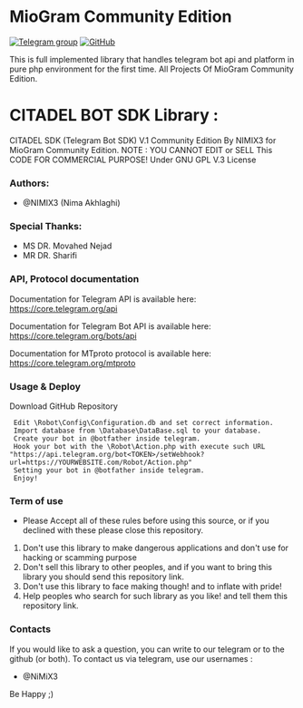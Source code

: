 # MioGram Community Edition
[![Telegram group](https://img.shields.io/badge/TELEGRAM-GROUP-green.svg)](https://t.me/joinchat/BjokYUiYV6gK9FCUNiB7lw)
[![GitHub](https://img.shields.io/github/license/mashape/apistatus.svg)](https://github.com/nimix3/MioGram/blob/master/LICENSE)

This is full implemented library that handles telegram bot api and platform in pure php environment for the first time.
All Projects Of MioGram Community Edition.



# CITADEL BOT SDK Library :

 CITADEL SDK (Telegram Bot SDK) V.1 Community Edition By NIMIX3 for MioGram Community Edition.
 NOTE : YOU CANNOT EDIT or SELL This CODE FOR COMMERCIAL PURPOSE!
 Under GNU GPL V.3 License



### Authors:

- @NIMIX3 (Nima Akhlaghi)




### Special Thanks:

- MS DR. Movahed Nejad
- MR DR. Sharifi




### API, Protocol documentation

Documentation for Telegram API is available here: https://core.telegram.org/api

Documentation for Telegram Bot API is available here: https://core.telegram.org/bots/api

Documentation for MTproto protocol is available here: https://core.telegram.org/mtproto




### Usage & Deploy

Download GitHub Repository

     Edit \Robot\Config\Configuration.db and set correct information.
     Import database from \Database\DataBase.sql to your database.
     Create your bot in @botfather inside telegram.
     Hook your bot with the \Robot\Action.php with execute such URL "https://api.telegram.org/bot<TOKEN>/setWebhook?url=https://YOURWEBSITE.com/Robot/Action.php"
     Setting your bot in @botfather inside telegram.
     Enjoy!

     
     
### Term of use
- Please Accept all of these rules before using this source, or if you declined with these please close this repository.

1. Don't use this library to make dangerous applications and don't use for hacking or scamming purpose
2. Don't sell this library to other peoples, and if you want to bring this library you should send this repository link.
3. Don't use this library to face making though! and to inflate with pride!
4. Help peoples who search for such library as you like! and tell them this repository link.



### Contacts 

If you would like to ask a question, you can write to our telegram or to the github (or both). To contact us via telegram, use our usernames :  
- @NiMiX3


Be Happy  ;)
